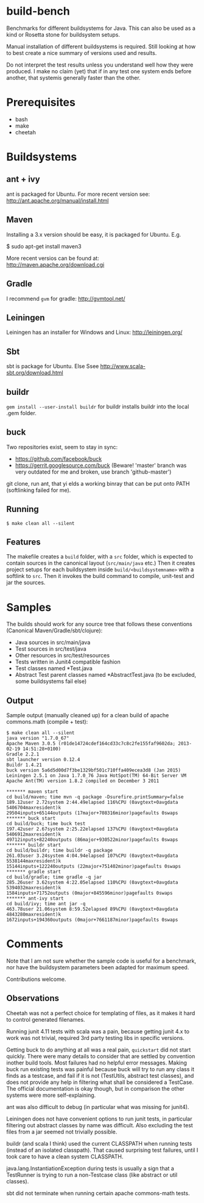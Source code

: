 # build-bench

Benchmarks for different buildsystems for Java. This can also be used as a kind or Rosetta stone for buildsystem setups.

Manual installation of different buildsystems is required.
Still looking at how to best create a nice summary of versions used and results.

Do not interpret the test results unless you understand well how they were produced. I make no claim (yet) that if in any test one system ends before another, that systemis generally faster than the other.

# Prerequisites

* bash
* make
* cheetah

# Buildsystems

## ant + ivy

ant is packaged for Ubuntu.
For more recent version see: http://ant.apache.org/manual/install.html

## Maven

Installing a 3.x version should be easy, it is packaged for Ubuntu.
E.g.

$ sudo apt-get install maven3

More recent versios can be found at: http://maven.apache.org/download.cgi

## Gradle

I recommend ```gvm``` for gradle: http://gvmtool.net/

## Leiningen

Leiningen has an installer for Windows and Linux: http://leiningen.org/

## Sbt

sbt is package for Ubuntu.
Else Ssee http://www.scala-sbt.org/download.html

## buildr

```gem install --user-install buildr``` for buildr installs buildr into the local .gem folder.

## buck

Two repositories exist, seem to stay in sync:

* https://github.com/facebook/buck
* https://gerrit.googlesource.com/buck (Beware! 'master' branch was very outdated for me and broken, use branch 'github-master')

git clone, run ant, that yi            elds a working binray that can be put onto PATH (softlinking failed for me).


## Running
```
$ make clean all --silent
```

## Features

The makefile creates a ```build``` folder, with a ```src``` folder, which is expected to contain sources in the canonical layout (```src/main/java``` etc.)
Then it creates project setups for each buildsystem inside
```build/<buildsystemname>``` with a softlink to ```src```.
Then it invokes the build command to compile, unit-test and jar the sources.

# Samples

The builds should work for any source tree that follows these conventions (Canonical Maven/Gradle/sbt/clojure):
* Java sources in src/main/java
* Test sources in src/test/java
* Other resources in src/test/resources
* Tests written in Junit4 compatible fashion
* Test classes named *Test.java
* Abstract Test parent classes named *AbstractTest.java (to be excluded, some buildsystems fail else)


## Output

Sample output (manually cleaned up) for a clean build of apache commons.math (compile + test):
```
$ make clean all --silent
java version "1.7.0_67"
Apache Maven 3.0.5 (r01de14724cdef164cd33c7c8c2fe155faf9602da; 2013-02-19 14:51:28+0100)
Gradle 2.2.1
sbt launcher version 0.12.4
Buildr 1.4.21
buck version 5a6d5d00d7f3be1329bf501c710ffa409ecea3d8 (Jan 2015)
Leiningen 2.5.1 on Java 1.7.0_76 Java HotSpot(TM) 64-Bit Server VM
Apache Ant(TM) version 1.8.2 compiled on December 3 2011

******* maven start
cd build/maven; time mvn -q package -Dsurefire.printSummary=false
189.12user 2.72system 2:44.49elapsed 116%CPU (0avgtext+0avgdata 5406704maxresident)k
29504inputs+65144outputs (17major+708316minor)pagefaults 0swaps
******* buck start
cd build/buck; time buck test
197.42user 2.67system 2:25.22elapsed 137%CPU (0avgtext+0avgdata 5406912maxresident)k
49712inputs+82240outputs (86major+930522minor)pagefaults 0swaps
******* buildr start
cd build/buildr; time buildr -q package
261.03user 3.24system 4:04.94elapsed 107%CPU (0avgtext+0avgdata 5538144maxresident)k
15144inputs+122240outputs (22major+751402minor)pagefaults 0swaps
******* gradle start
cd build/gradle; time gradle -q jar
285.26user 3.62system 4:22.05elapsed 110%CPU (0avgtext+0avgdata 5394032maxresident)k
1584inputs+71752outputs (0major+845596minor)pagefaults 0swaps
******* ant-ivy start
cd build/ivy; time ant jar -q
463.78user 21.06system 8:59.52elapsed 89%CPU (0avgtext+0avgdata 4843280maxresident)k
1672inputs+194360outputs (0major+7661187minor)pagefaults 0swaps
```

# Comments

Note that I am not sure whether the sample code is useful for a benchmark,
nor have the buildsystem parameters been adapted for maximum speed.

Contributions welcome.

## Observations

Cheetah was not a perfect choice for templating of files, as it makes it hard to control generated filenames.

Running junit 4.11 tests with scala was a pain, because getting junit 4.x to work was not trivial, required 3rd party testing libs in specific versions.

Getting buck to do anything at all was a real pain, ```quickstart``` did not start quickly. There were many details to consider that are settled by convention inother build tools. Most failures had no helpful error messages. Making buck run existing tests was painful because buck will try to run any class it finds as a testcase, and fail if it is not (TestUtils, abstract test classes), and does not provide any help in filtering what shall be considered a TestCase. The official documentation is okay though, but in comparison the other systems were more self-explaining.

ant was also difficult to debug (in particular what was missing for junit4).

Leiningen does not have convenient options to run junit tests, in particular filtering out abstract classes by name was difficult. Also excluding the test files from a jar seemed not trivially possible.

buildr (and scala I think) used the current CLASSPATH when running tests (instead of an isolated classpath). That caused surprising test failures, until I took care to have a clean system CLASSPATH.

java.lang.InstantiationException during tests is usually a sign that a TestRunner is trying to run a non-Testcase class (like abstract or util classes).

sbt did not terminate when running certain apache commons-math tests.
